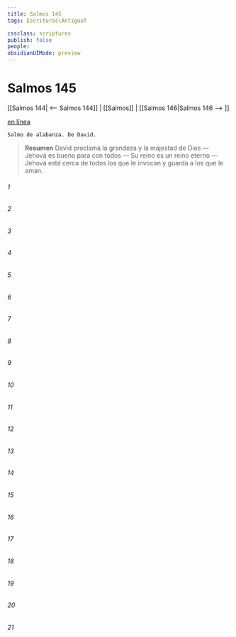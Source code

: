 ```yaml
---
title: Salmos 145
tags: Escrituras\AntiguoT

cssclass: scriptures
publish: false
people:
obsidianUIMode: preview
---
```


# Salmos 145
[[Salmos 144| <-- Salmos 144]] | [[Salmos]] | [[Salmos 146|Salmos 146 --> ]]

[en línea](https://churchofjesuschrist.org/study/scriptures/ot/ps/145?lang=spa)

```
Salmo de alabanza. De David.
```

> __Resumen__
David proclama la grandeza y la majestad de Dios — Jehová es bueno para con todos — Su reino es un reino eterno — Jehová está cerca de todos los que le invocan y guarda a los que le aman.

###### 1 


###### 2 


###### 3 


###### 4 


###### 5 


###### 6 


###### 7 


###### 8 


###### 9 


###### 10 


###### 11 


###### 12 


###### 13 


###### 14 


###### 15 


###### 16 


###### 17 


###### 18 


###### 19 


###### 20 


###### 21 


